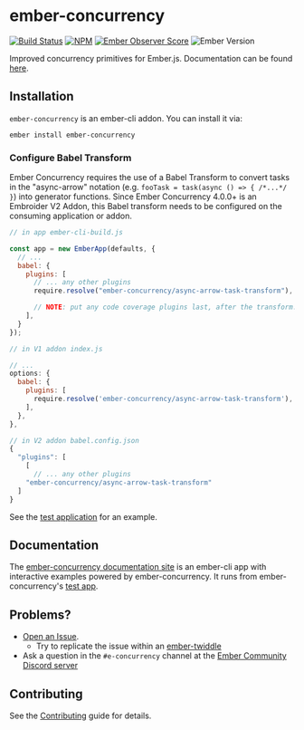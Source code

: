 # ember-concurrency

[![Build Status][build-status-img]][build-status-link]
[![NPM][npm-badge-img]][npm-badge-link]
[![Ember Observer Score][ember-observer-badge]][ember-observer-url]
![Ember Version][ember-version]

Improved concurrency primitives for Ember.js. Documentation can be
found [here](http://ember-concurrency.com).

## Installation

`ember-concurrency` is an ember-cli addon. You can install it via:

    ember install ember-concurrency

### Configure Babel Transform

Ember Concurrency requires the use of a Babel Transform to convert tasks in the "async-arrow" notation (e.g. `fooTask = task(async () => { /*...*/ }`) into generator functions. Since Ember Concurrency 4.0.0+ is an Embroider V2 Addon, this Babel transform needs to be configured on the consuming application or addon.

```js
// in app ember-cli-build.js

const app = new EmberApp(defaults, {
  // ...
  babel: {
    plugins: [
      // ... any other plugins
      require.resolve("ember-concurrency/async-arrow-task-transform"),

      // NOTE: put any code coverage plugins last, after the transform.
    ],
  }
});

// in V1 addon index.js

// ...
options: {
  babel: {
    plugins: [
      require.resolve('ember-concurrency/async-arrow-task-transform'),
    ],
  },
},

// in V2 addon babel.config.json
{
  "plugins": [
    [
      // ... any other plugins
    "ember-concurrency/async-arrow-task-transform"
  ]
}
```

See the [test application](https://github.com/machty/ember-concurrency/blob/master/packages/test-app/ember-cli-build.js) for an example.

## Documentation

The [ember-concurrency documentation site](http://ember-concurrency.com) is an ember-cli app
with interactive examples powered by ember-concurrency. It runs from
ember-concurrency's [test app](https://github.com/machty/ember-concurrency/tree/master/packages/test-app/app).

## Problems?

- [Open an Issue](https://github.com/machty/ember-concurrency/issues).
  - Try to replicate the issue within an [ember-twiddle][twiddle-starter]
- Ask a question in the `#e-concurrency` channel at the [Ember Community Discord server](https://discord.gg/zT3asNS)

## Contributing

See the [Contributing](CONTRIBUTING.md) guide for details.

[build-status-img]: https://github.com/machty/ember-concurrency/workflows/CI/badge.svg
[build-status-link]: https://github.com/machty/ember-concurrency
[npm-badge-img]: https://badge.fury.io/js/ember-concurrency.svg
[npm-badge-link]: http://badge.fury.io/js/ember-concurrency
[ember-observer-badge]: http://emberobserver.com/badges/ember-concurrency.svg
[ember-observer-url]: http://emberobserver.com/addons/ember-concurrency
[ember-version]: https://img.shields.io/badge/Ember-3.8+-brightgreen.svg
[twiddle-starter]: https://ember-twiddle.com/b2b0c016f4df24261381487b60c707f3?numColumns=2&openFiles=templates.application.hbs%2Ctemplates.application.hbs

